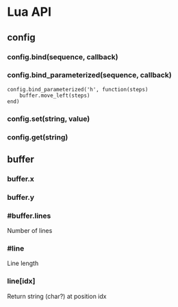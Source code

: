 # Lua API

## config

### config.bind(sequence, callback)

### config.bind_parameterized(sequence, callback)

```
config.bind_parameterized('h', function(steps)
    buffer.move_left(steps)
end)
```

### config.set(string, value)

### config.get(string)

## buffer

### buffer.x

### buffer.y

### \#buffer.lines

Number of lines

### \#line

Line length

### line[idx]

Return string (char?) at position idx
